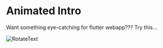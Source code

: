# Animated Intro

Want something eye-catching for flutter webapp??? Try this...

![RotateText](https://user-images.githubusercontent.com/47564751/94945297-183d4080-04f8-11eb-8cac-7ea77272a0b1.gif)
